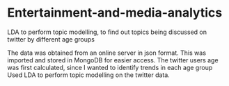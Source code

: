 # Entertainment-and-media-analytics
LDA to perform topic modelling, to find out topics being discussed on twitter by different age groups

The data was obtained from an online server in json format.
This was imported and stored in MongoDB for easier access.
The twitter users age was first calculated, since I wanted to identify trends in each age group
Used LDA to perform topic modelling on the twitter data.
